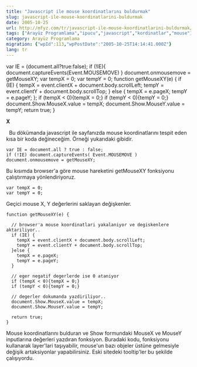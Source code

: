 ```yaml
---
title: "Javascript ile mouse koordinatlarını buldurmak"
slug: javascript-ile-mouse-koordinatlarini-buldurmak
date: 2005-10-25
url: http://mfyz.com/tr/javascript-ile-mouse-koordinatlarini-buldurmak/
tags: ["Arayüz Programlama","ipucu","javascript","kordinatlar","mouse"]
category: Arayüz Programlama
migration: {"wpId":113,"wpPostDate":"2005-10-25T14:14:41.000Z"}
lang: tr
---
```


var IE = (document.all?true:false); if (!IE){ document.captureEvents(Event.MOUSEMOVE) } document.onmousemove = getMouseXY; var tempX = 0; var tempY = 0; function getMouseXY(e) { if (IE) { tempX = event.clientX + document.body.scrollLeft; tempY = event.clientY + document.body.scrollTop; } else { tempX = e.pageX; tempY = e.pageY; }; if (tempX < 0){tempX = 0;} if (tempY < 0){tempY = 0;} document.Show.MouseX.value = tempX; document.Show.MouseY.value = tempY; return true; }

 **X** 

  Bu dökümanda javascript ile sayfanızda mouse koordinatlarını tespit eden kısa bir koda değineceğim. Örneği yukarıdaki gibidir.
```
var IE = document.all ? true : false;
if (!IE) document.captureEvents( Event.MOUSEMOVE )
document.onmousemove = getMouseXY;

```
Bu kısımda browser'a göre mouse hareketini getMouseXY fonksiyonu çalıştırmaya yönlendiriyoruz.
```
var tempX = 0;
var tempY = 0;

```
Geçici mouse X, Y değerlerini saklayan değişkenler.
```
function getMouseXY(e) {

  // browser'a mouse koordinatlari yakalaniyor ve degiskenlere aktariliyor..
  if (IE) {
    tempX = event.clientX + document.body.scrollLeft;
    tempY = event.clientY + document.body.scrollTop;
  }else {
    tempX = e.pageX;
    tempY = e.pageY;
  }

  // eger negatif degerlerde ise 0 ataniyor
  if (tempX < 0){tempX = 0;}
  if (tempY < 0){tempY = 0;}

  // degerler dokumanda yazdiriliyor..
  document.Show.MouseX.value = tempX;
  document.Show.MouseY.value = tempY;

  return true;
}

```
Mouse koordinatlarını bulduran ve Show formundaki MouseX ve MouseY inputlarına değerleri yazdıran fonksiyon. Buradaki kodu, fonksiyonu kullanarak layer'lari taşıyabilir, mouse'un bazı objeler üstüne gelmesiyle değişik artaksiyonlar yapabilirsiniz. Eski sitedeki tooltip'ler bu şekilde çalışıyordu.